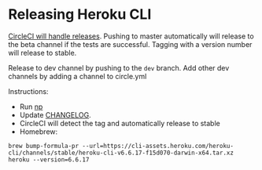 Releasing Heroku CLI
====================

[CircleCI will handle releases](https://circleci.com/gh/heroku/cli). Pushing to master automatically will release to the beta channel if the tests are successful. Tagging with a version number will release to stable.

Release to dev channel by pushing to the `dev` branch. Add other dev channels by adding a channel to circle.yml

Instructions:

* Run [np](https://github.com/sindresorhus/np)
* Update [CHANGELOG](https://github.com/heroku/cli/blob/master/CHANGELOG).
* CircleCI will detect the tag and automatically release to stable
* Homebrew:
```
brew bump-formula-pr --url=https://cli-assets.heroku.com/heroku-cli/channels/stable/heroku-cli-v6.6.17-f15d070-darwin-x64.tar.xz heroku --version=6.6.17
```
